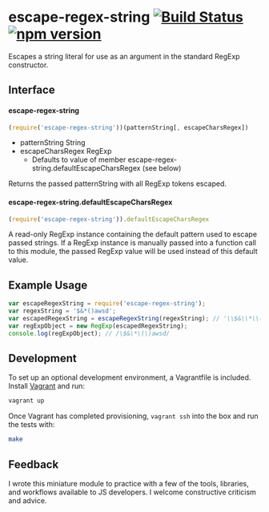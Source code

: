 # escape-regex-string [![Build Status](https://travis-ci.org/monotonee/escape-regex-string.svg?branch=master)](https://travis-ci.org/monotonee/escape-regex-string) [![npm version](https://badge.fury.io/js/escape-regex-string.svg)](https://www.npmjs.com/package/escape-regex-string)
Escapes a string literal for use as an argument in the standard RegExp constructor.

## Interface

#### escape-regex-string
```javascript
(require('escape-regex-string'))(patternString[, escapeCharsRegex])
```
* patternString String
* escapeCharsRegex RegExp
  * Defaults to value of member escape-regex-string.defaultEscapeCharsRegex (see below)

Returns the passed patternString with all RegExp tokens escaped.

#### escape-regex-string.defaultEscapeCharsRegex
```javascript
(require('escape-regex-string')).defaultEscapeCharsRegex
```
A read-only RegExp instance containing the default pattern used to escape passed strings. If a RegExp instance is manually passed into a function call to this module, the passed RegExp value will be used instead of this default value.

## Example Usage
```javascript
var escapeRegexString = require('escape-regex-string');
var regexString = '$&*()awsd';
var escapedRegexString = escapeRegexString(regexString); // '\\$&\\*\\(\\)awsd'
var regExpObject = new RegExp(escapedRegexString);
console.log(regExpObject); // /\$&\*\(\)awsd/
```

## Development
To set up an optional development environment, a Vagrantfile is included. Install [Vagrant](https://www.vagrantup.com)
and run:
```sh
vagrant up
 ```
Once Vagrant has completed provisioning, `vagrant ssh` into the box and run the tests with:
```sh
make
```

## Feedback
I wrote this miniature module to practice with a few of the tools, libraries, and workflows available to JS developers. I welcome constructive criticism and advice.
